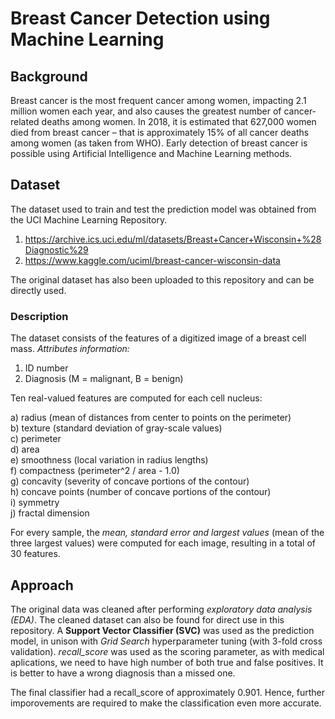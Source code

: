 # Breast Cancer Detection using Machine Learning
## Background
Breast cancer is the most frequent cancer among women, impacting 2.1 million women each year, and also causes the greatest number of cancer-related deaths among women. In 2018, it is estimated that 627,000 women died from breast cancer – that is approximately 15% of all cancer deaths among women (as taken from WHO). Early detection of breast cancer is possible using Artificial Intelligence and Machine Learning methods. 
## Dataset
The dataset used to train and test the prediction model was obtained from the UCI Machine Learning Repository.
1. https://archive.ics.uci.edu/ml/datasets/Breast+Cancer+Wisconsin+%28Diagnostic%29
2. https://www.kaggle.com/uciml/breast-cancer-wisconsin-data 

The original dataset has also been uploaded to this repository and can be directly used.
### Description
The dataset consists of the features of a digitized image of a breast cell mass. 
*Attributes information:*
1) ID number
2) Diagnosis (M = malignant, B = benign)

Ten real-valued features are computed for each cell nucleus:

a) radius (mean of distances from center to points on the perimeter) \
b) texture (standard deviation of gray-scale values) \
c) perimeter \
d) area \
e) smoothness (local variation in radius lengths) \
f) compactness (perimeter^2 / area - 1.0) \
g) concavity (severity of concave portions of the contour) \
h) concave points (number of concave portions of the contour) \
i) symmetry \
j) fractal dimension 

For every sample, the *mean, standard error and largest values* (mean of the three largest values) were computed for each image, resulting in a total of 30 features.
## Approach
The original data was cleaned after performing *exploratory data analysis (EDA)*. The cleaned dataset can also be found for direct use in this repository. 
A **Support Vector Classifier (SVC)** was used as the prediction model, in unison with *Grid Search* hyperparameter tuning (with 3-fold cross validation). *recall_score* was used as the scoring parameter, as with medical aplications, we need to have high number of both true and false positives. It is better to have a wrong diagnosis than a missed one.

The final classifier had a recall_score of approximately 0.901. Hence, further imporovements are required to make the classification even more accurate.
